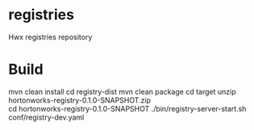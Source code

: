# registries
Hwx  registries repository

# Build
mvn clean install
cd registry-dist
mvn clean package
cd target
unzip hortonworks-registry-0.1.0-SNAPSHOT.zip   
cd hortonworks-registry-0.1.0-SNAPSHOT
./bin/registry-server-start.sh conf/registry-dev.yaml 
